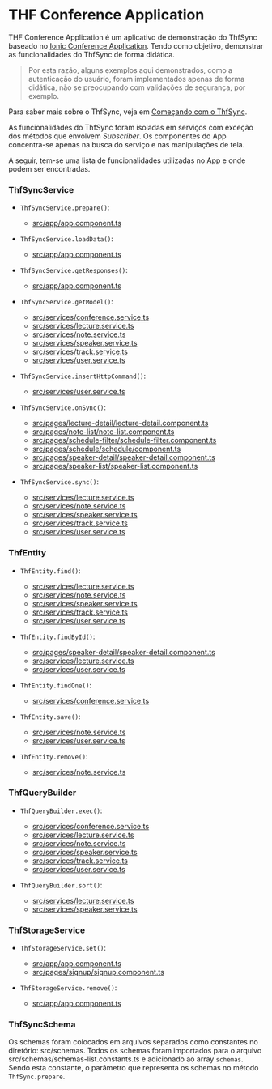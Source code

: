 # THF Conference Application


THF Conference Application é um aplicativo de demonstração do ThfSync baseado no [Ionic Conference Application](https://github.com/ionic-team/ionic-conference-app). Tendo como objetivo, demonstrar as funcionalidades do ThfSync de forma didática.

> Por esta razão, alguns exemplos aqui demonstrados, como a autenticação do usuário, foram implementados apenas de forma didática, não se preocupando com validações de segurança, por exemplo.

Para saber mais sobre o ThfSync, veja em [Começando com o ThfSync](https://thf.totvs.com.br/guides/sync-get-started).

As funcionalidades do ThfSync foram isoladas em serviços com exceção dos métodos que envolvem *Subscriber*. Os componentes do App concentra-se apenas na busca do serviço e nas manipulações de tela.

A seguir, tem-se uma lista de funcionalidades utilizadas no App e onde podem ser encontradas.

### ThfSyncService

- `ThfSyncService.prepare()`:
  - [src/app/app.component.ts](./src/app/app.component.ts#L134)

- `ThfSyncService.loadData()`:
  - [src/app/app.component.ts](./src/app/app.component.ts#L111)

- `ThfSyncService.getResponses()`:
  - [src/app/app.component.ts](src/app/app.component.ts#L142)

- `ThfSyncService.getModel()`:
  - [src/services/conference.service.ts](./src/services/conference.service.ts#L14)
  - [src/services/lecture.service.ts](./src/services/lecture.service.ts)
  - [src/services/note.service.ts](./src/services/note.service.ts#L12)
  - [src/services/speaker.service.ts](./src/services/speaker.service.ts#L11)
  - [src/services/track.service.ts](./src/services/track.service.ts#L11)
  - [src/services/user.service.ts](./src/services/user.service.ts#L13)

- `ThfSyncService.insertHttpCommand()`:
  - [src/services/user.service.ts](src/services/user.service.ts#L53)

- `ThfSyncService.onSync()`:
  - [src/pages/lecture-detail/lecture-detail.component.ts](./src/pages/lecture-detail/lecture-detail.component.ts#L32)
  - [src/pages/note-list/note-list.component.ts](./src/pages/note-list/note-list.component.ts#L25)
  - [src/pages/schedule-filter/schedule-filter.component.ts](./src/pages/schedule-filter/schedule-filter.component.ts#L22)
  - [src/pages/schedule/schedule/component.ts](./src/pages/schedule/schedule.component.ts#L47)
  - [src/pages/speaker-detail/speaker-detail.component.ts](./src/pages/speaker-detail/speaker-detail.component.ts#L23)
  - [src/pages/speaker-list/speaker-list.component.ts](./src/pages/speaker-list/speaker-list.component.ts#L39)

- `ThfSyncService.sync()`:
  - [src/services/lecture.service.ts](./src/services/lecture.service.ts#L24)
  - [src/services/note.service.ts](./src/services/note.service.ts#L36)
  - [src/services/speaker.service.ts](./src/services/speaker.service.ts#L16)
  - [src/services/track.service.ts](./src/services/track.service.ts#L16)
  - [src/services/user.service.ts](./src/services/user.service.ts#L104)

### ThfEntity

- `ThfEntity.find()`:
  - [src/services/lecture.service.ts](./src/services/lecture.service.ts#L20)
  - [src/services/note.service.ts](./src/services/note.service.ts)
  - [src/services/speaker.service.ts](./src/services/speaker.service.ts#L11)
  - [src/services/track.service.ts](./src/services/track.service.ts#L11)
  - [src/services/user.service.ts](./src/services/user.service.ts)

- `ThfEntity.findById()`:
  - [src/pages/speaker-detail/speaker-detail.component.ts](./src/pages/speaker-detail/speaker-detail.component.ts#L39)
  - [src/services/lecture.service.ts](./src/services/lecture.service.ts#L16)
  - [src/services/user.service.ts](./src/services/user.service.ts)

- `ThfEntity.findOne()`:
  - [src/services/conference.service.ts](./src/services/conference.service.ts#L10)

- `ThfEntity.save()`:
  - [src/services/note.service.ts](./src/services/note.service.ts#L32)
  - [src/services/user.service.ts](./src/services/user.service.ts)

- `ThfEntity.remove()`:
  - [src/services/note.service.ts](./src/services/note.service.ts#L28)

### ThfQueryBuilder

- `ThfQueryBuilder.exec()`:
  - [src/services/conference.service.ts](./src/services/conference.service.ts#L10)
  - [src/services/lecture.service.ts](./src/services/lecture.service.ts)
  - [src/services/note.service.ts](./src/services/note.service.ts#L22)
  - [src/services/speaker.service.ts](./src/services/speaker.service.ts#L11)
  - [src/services/track.service.ts](./src/services/track.service.ts#L11)
  - [src/services/user.service.ts](./src/services/user.service.ts)

- `ThfQueryBuilder.sort()`:
  - [src/services/lecture.service.ts](./src/services/lecture.service.ts#L20)
  - [src/services/speaker.service.ts](./src/services/speaker.service.ts#L11)

### ThfStorageService

- `ThfStorageService.set()`:
  - [src/app/app.component.ts](./app/app.component.ts#L109)
  - [src/pages/signup/signup.component.ts](./src/pages/signup/signup.component.ts#L47)

- `ThfStorageService.remove()`:
  - [src/app/app.component.ts](./src/app/app.component.ts#L74)

### ThfSyncSchema

Os schemas foram colocados em arquivos separados como constantes no diretório: src/schemas. Todos os schemas foram importados para o arquivo src/schemas/schemas-list.constants.ts e adicionado ao array `schemas`. Sendo esta constante, o parâmetro que representa os schemas no método `ThfSync.prepare`.
